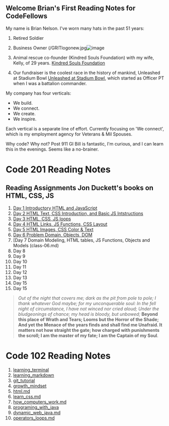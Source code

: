 
## Welcome Brian's First Reading Notes for CodeFellows

My name is Brian Nelson. I've worn many hats in the past 51 years:

1. Retired Soldier

2. Business Owner (/GRITlogonew.jpg![image](https://user-images.githubusercontent.com/82063641/114231652-8fccac00-992f-11eb-86e8-9f5fec6d0855.png)
3. Animal rescue co-founder (Kindred Souls Foundation) with my wife, Kelly, of 29 years. [Kindred Souls Foundation](https://kindredsoulsfoundation.org)
4. Our fundraiser is the coolest race in the history of mankind, Unleashed at Stadium Bowl [Unleashed at Stadium Bowl](https://unleashedatstadiumbowl.org), which started as Officer PT when I was a battalion commander.

My company has four verticals:

* We build.
* We connect.
* We create.
* We inspire.

Each vertical is a separate line of effort. Currently focusing on 'We connect', which is my employment agency for Veterans & Mil Spouses.

Why code? Why not? Post 911 GI Bill is fantastic, I'm curious, and I can learn this in the evenings. Seems like a no-brainer.

# Code 201 Reading Notes

## Reading Assignments Jon Duckett's books on HTML, CSS, JS

  1. [Day 1 Introductory HTML and JavaScript](201notes/class-01.md)
  2. [Day 2 HTML Text, CSS Introduction, and Basic JS Intstructions](201notes/class-02.md)
  3. [Day 3 HTML, CSS, JS loops](201notes/class-03.md)
  4. [Day 4 HTML Links, JS Functions, CSS Layout](201notes/class-04.md)
  5. [Day 5 HTML Images, CSS Color & Text](class-05.md)
  6. [Day 6 Problem Domain, Objects, DOM](class-06.md)
  7. [Day 7 Domain Modeling, HTML tables, JS Functions, Objects and Models (class-06.md)
  8. Day 8
  9. Day 9
  10. Day 10
  11. Day 11
  12. Day 12
  13. Day 13
  14. Day 15
  15. Day 15
  
  > *Out of the night that covers me; dark as the pit from pole to pole;
  > I thank whatever God maybe; for my unconquerable soul:
  > In the fell night of circumstance, I have not winced nor cried aloud;
  > Under the bludgeonings of chance; my head is bloody, but unbowed;*
  > **Beyond this place of Wrath and Tears; Looms but the Horror of the Shade;
  > And yet the Menace of the years finds and shall find me Unafraid.
  > It matters not how straight the gate; how charged with punishments the scroll;
  > I am the master of my fate;
  > I am the Captain of my Soul**.

# Code 102 Reading Notes

1. [learning_terminal](102notes/learning_terminal.md)
2. [learning_markdown](102notes/learning_markdown.md)
3. [git_tutorial](102notes/git_tutorial.md)
4. [growth_mindset](102notes/growth_mindset.md)
5. [html.md](102notes/html.md)
6. [learn_css.md](102notes/learn_css.md)
7. [how_computers_work.md](102notes/how_computers_work.md)
8. [programing_with_java](102notes/programing_with_java)
9. [dynamic_web_java.md](102notes/dynamic_web_java.md)
10. [operators_loops.md](102notes/operators_loops.md)
